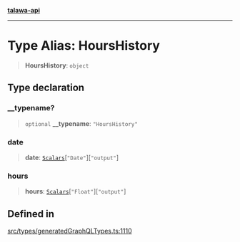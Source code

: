 [**talawa-api**](../../../README.md)

***

# Type Alias: HoursHistory

> **HoursHistory**: `object`

## Type declaration

### \_\_typename?

> `optional` **\_\_typename**: `"HoursHistory"`

### date

> **date**: [`Scalars`](Scalars.md)\[`"Date"`\]\[`"output"`\]

### hours

> **hours**: [`Scalars`](Scalars.md)\[`"Float"`\]\[`"output"`\]

## Defined in

[src/types/generatedGraphQLTypes.ts:1110](https://github.com/Suyash878/talawa-api/blob/e4413cec641a837926071678fed3c7f67234e31e/src/types/generatedGraphQLTypes.ts#L1110)
